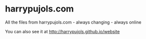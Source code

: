 harrypujols.com
===============

All the files from harrypujols.com - always changing - always online

You can also see it at http://harrypujols.github.io/website
